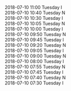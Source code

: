 2018-07-10 11:00 Tuesday  I  
2018-07-10 10:40 Tuesday  N  
2018-07-10 10:30 Tuesday  I  
2018-07-10 10:05 Tuesday  N  
2018-07-10 10:00 Tuesday  I  
2018-07-10 09:50 Tuesday  N  
2018-07-10 09:45 Tuesday  I  
2018-07-10 09:20 Tuesday  N  
2018-07-10 09:05 Tuesday  I  
2018-07-10 09:00 Tuesday  N  
2018-07-10 08:00 Tuesday  I  
2018-07-10 07:55 Tuesday  N  
2018-07-10 07:45 Tuesday  I  
2018-07-10 07:40 Tuesday  N  
2018-07-10 07:30 Tuesday  I  

